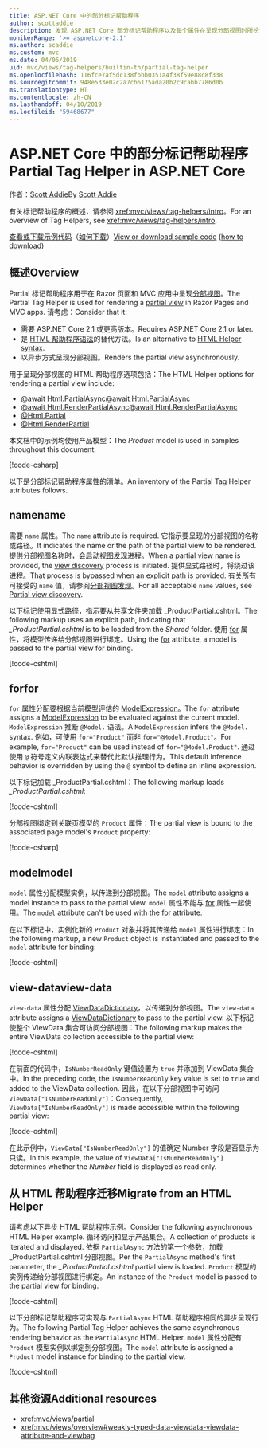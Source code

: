 ```yaml
---
title: ASP.NET Core 中的部分标记帮助程序
author: scottaddie
description: 发现 ASP.NET Core 部分标记帮助程序以及每个属性在呈现分部视图时所扮演的角色。
monikerRange: '>= aspnetcore-2.1'
ms.author: scaddie
ms.custom: mvc
ms.date: 04/06/2019
uid: mvc/views/tag-helpers/builtin-th/partial-tag-helper
ms.openlocfilehash: 116fce7af5dc138fbbb0351a4f38f59e88c8f338
ms.sourcegitcommit: 948e533e02c2a7cb6175ada20b2c9cabb7786d0b
ms.translationtype: HT
ms.contentlocale: zh-CN
ms.lasthandoff: 04/10/2019
ms.locfileid: "59468677"
---
```

# <a name="partial-tag-helper-in-aspnet-core"></a><span data-ttu-id="52e45-103">ASP.NET Core 中的部分标记帮助程序</span><span class="sxs-lookup"><span data-stu-id="52e45-103">Partial Tag Helper in ASP.NET Core</span></span>

<span data-ttu-id="52e45-104">作者：[Scott Addie](https://github.com/scottaddie)</span><span class="sxs-lookup"><span data-stu-id="52e45-104">By [Scott Addie](https://github.com/scottaddie)</span></span>

<span data-ttu-id="52e45-105">有关标记帮助程序的概述，请参阅 <xref:mvc/views/tag-helpers/intro>。</span><span class="sxs-lookup"><span data-stu-id="52e45-105">For an overview of Tag Helpers, see <xref:mvc/views/tag-helpers/intro>.</span></span>

<span data-ttu-id="52e45-106">[查看或下载示例代码](https://github.com/aspnet/Docs/tree/master/aspnetcore/mvc/views/tag-helpers/built-in/samples)（[如何下载](xref:index#how-to-download-a-sample)）</span><span class="sxs-lookup"><span data-stu-id="52e45-106">[View or download sample code](https://github.com/aspnet/Docs/tree/master/aspnetcore/mvc/views/tag-helpers/built-in/samples) ([how to download](xref:index#how-to-download-a-sample))</span></span>

## <a name="overview"></a><span data-ttu-id="52e45-107">概述</span><span class="sxs-lookup"><span data-stu-id="52e45-107">Overview</span></span>

<span data-ttu-id="52e45-108">Partial 标记帮助程序用于在 Razor 页面和 MVC 应用中呈现[分部视图](xref:mvc/views/partial)。</span><span class="sxs-lookup"><span data-stu-id="52e45-108">The Partial Tag Helper is used for rendering a [partial view](xref:mvc/views/partial) in Razor Pages and MVC apps.</span></span> <span data-ttu-id="52e45-109">请考虑：</span><span class="sxs-lookup"><span data-stu-id="52e45-109">Consider that it:</span></span>

* <span data-ttu-id="52e45-110">需要 ASP.NET Core 2.1 或更高版本。</span><span class="sxs-lookup"><span data-stu-id="52e45-110">Requires ASP.NET Core 2.1 or later.</span></span>
* <span data-ttu-id="52e45-111">是 [HTML 帮助程序语法](xref:mvc/views/partial#reference-a-partial-view)的替代方法。</span><span class="sxs-lookup"><span data-stu-id="52e45-111">Is an alternative to [HTML Helper syntax](xref:mvc/views/partial#reference-a-partial-view).</span></span>
* <span data-ttu-id="52e45-112">以异步方式呈现分部视图。</span><span class="sxs-lookup"><span data-stu-id="52e45-112">Renders the partial view asynchronously.</span></span>

<span data-ttu-id="52e45-113">用于呈现分部视图的 HTML 帮助程序选项包括：</span><span class="sxs-lookup"><span data-stu-id="52e45-113">The HTML Helper options for rendering a partial view include:</span></span>

* [<span data-ttu-id="52e45-114">@await Html.PartialAsync</span><span class="sxs-lookup"><span data-stu-id="52e45-114">@await Html.PartialAsync</span></span>](/dotnet/api/microsoft.aspnetcore.mvc.rendering.htmlhelperpartialextensions.partialasync)
* [<span data-ttu-id="52e45-115">@await Html.RenderPartialAsync</span><span class="sxs-lookup"><span data-stu-id="52e45-115">@await Html.RenderPartialAsync</span></span>](/dotnet/api/microsoft.aspnetcore.mvc.rendering.htmlhelperpartialextensions.renderpartialasync)
* [@Html.Partial](/dotnet/api/microsoft.aspnetcore.mvc.rendering.htmlhelperpartialextensions.partial)
* [@Html.RenderPartial](/dotnet/api/microsoft.aspnetcore.mvc.rendering.htmlhelperpartialextensions.renderpartial)

<span data-ttu-id="52e45-116">本文档中的示例均使用产品模型：</span><span class="sxs-lookup"><span data-stu-id="52e45-116">The *Product* model is used in samples throughout this document:</span></span>

[!code-csharp[](samples/TagHelpersBuiltIn/Models/Product.cs)]

<span data-ttu-id="52e45-117">以下是分部标记帮助程序属性的清单。</span><span class="sxs-lookup"><span data-stu-id="52e45-117">An inventory of the Partial Tag Helper attributes follows.</span></span>

## <a name="name"></a><span data-ttu-id="52e45-118">name</span><span class="sxs-lookup"><span data-stu-id="52e45-118">name</span></span>

<span data-ttu-id="52e45-119">需要 `name` 属性。</span><span class="sxs-lookup"><span data-stu-id="52e45-119">The `name` attribute is required.</span></span> <span data-ttu-id="52e45-120">它指示要呈现的分部视图的名称或路径。</span><span class="sxs-lookup"><span data-stu-id="52e45-120">It indicates the name or the path of the partial view to be rendered.</span></span> <span data-ttu-id="52e45-121">提供分部视图名称时，会启动[视图发现](xref:mvc/views/overview#view-discovery)进程。</span><span class="sxs-lookup"><span data-stu-id="52e45-121">When a partial view name is provided, the [view discovery](xref:mvc/views/overview#view-discovery) process is initiated.</span></span> <span data-ttu-id="52e45-122">提供显式路径时，将绕过该进程。</span><span class="sxs-lookup"><span data-stu-id="52e45-122">That process is bypassed when an explicit path is provided.</span></span> <span data-ttu-id="52e45-123">有关所有可接受的 `name` 值，请参阅[分部视图发现](xref:mvc/views/partial#partial-view-discovery)。</span><span class="sxs-lookup"><span data-stu-id="52e45-123">For all acceptable `name` values, see [Partial view discovery](xref:mvc/views/partial#partial-view-discovery).</span></span>

<span data-ttu-id="52e45-124">以下标记使用显式路径，指示要从共享文件夹加载 _ProductPartial.cshtml。</span><span class="sxs-lookup"><span data-stu-id="52e45-124">The following markup uses an explicit path, indicating that *_ProductPartial.cshtml* is to be loaded from the *Shared* folder.</span></span> <span data-ttu-id="52e45-125">使用 [for](#for) 属性，将模型传递给分部视图进行绑定。</span><span class="sxs-lookup"><span data-stu-id="52e45-125">Using the [for](#for) attribute, a model is passed to the partial view for binding.</span></span>

[!code-cshtml[](samples/TagHelpersBuiltIn/Pages/Product.cshtml?name=snippet_Name)]

## <a name="for"></a><span data-ttu-id="52e45-126">for</span><span class="sxs-lookup"><span data-stu-id="52e45-126">for</span></span>

<span data-ttu-id="52e45-127">`for` 属性分配要根据当前模型评估的 [ModelExpression](/dotnet/api/microsoft.aspnetcore.mvc.viewfeatures.modelexpression)。</span><span class="sxs-lookup"><span data-stu-id="52e45-127">The `for` attribute assigns a [ModelExpression](/dotnet/api/microsoft.aspnetcore.mvc.viewfeatures.modelexpression) to be evaluated against the current model.</span></span> <span data-ttu-id="52e45-128">`ModelExpression` 推断 `@Model.` 语法。</span><span class="sxs-lookup"><span data-stu-id="52e45-128">A `ModelExpression` infers the `@Model.` syntax.</span></span> <span data-ttu-id="52e45-129">例如，可使用 `for="Product"` 而非 `for="@Model.Product"`。</span><span class="sxs-lookup"><span data-stu-id="52e45-129">For example, `for="Product"` can be used instead of `for="@Model.Product"`.</span></span> <span data-ttu-id="52e45-130">通过使用 `@` 符号定义内联表达式来替代此默认推理行为。</span><span class="sxs-lookup"><span data-stu-id="52e45-130">This default inference behavior is overridden by using the `@` symbol to define an inline expression.</span></span>

<span data-ttu-id="52e45-131">以下标记加载 _ProductPartial.cshtml：</span><span class="sxs-lookup"><span data-stu-id="52e45-131">The following markup loads *_ProductPartial.cshtml*:</span></span>

[!code-cshtml[](samples/TagHelpersBuiltIn/Pages/Product.cshtml?name=snippet_For)]

<span data-ttu-id="52e45-132">分部视图绑定到关联页模型的 `Product` 属性：</span><span class="sxs-lookup"><span data-stu-id="52e45-132">The partial view is bound to the associated page model's `Product` property:</span></span>

[!code-csharp[](samples/TagHelpersBuiltIn/Pages/Product.cshtml.cs?highlight=8)]

## <a name="model"></a><span data-ttu-id="52e45-133">model</span><span class="sxs-lookup"><span data-stu-id="52e45-133">model</span></span>

<span data-ttu-id="52e45-134">`model` 属性分配模型实例，以传递到分部视图。</span><span class="sxs-lookup"><span data-stu-id="52e45-134">The `model` attribute assigns a model instance to pass to the partial view.</span></span> <span data-ttu-id="52e45-135">`model` 属性不能与 [for](#for) 属性一起使用。</span><span class="sxs-lookup"><span data-stu-id="52e45-135">The `model` attribute can't be used with the [for](#for) attribute.</span></span>

<span data-ttu-id="52e45-136">在以下标记中，实例化新的 `Product` 对象并将其传递给 `model` 属性进行绑定：</span><span class="sxs-lookup"><span data-stu-id="52e45-136">In the following markup, a new `Product` object is instantiated and passed to the `model` attribute for binding:</span></span>

[!code-cshtml[](samples/TagHelpersBuiltIn/Pages/Product.cshtml?name=snippet_Model)]

## <a name="view-data"></a><span data-ttu-id="52e45-137">view-data</span><span class="sxs-lookup"><span data-stu-id="52e45-137">view-data</span></span>

<span data-ttu-id="52e45-138">`view-data` 属性分配 [ViewDataDictionary](/dotnet/api/microsoft.aspnetcore.mvc.viewfeatures.viewdatadictionary)，以传递到分部视图。</span><span class="sxs-lookup"><span data-stu-id="52e45-138">The `view-data` attribute assigns a [ViewDataDictionary](/dotnet/api/microsoft.aspnetcore.mvc.viewfeatures.viewdatadictionary) to pass to the partial view.</span></span> <span data-ttu-id="52e45-139">以下标记使整个 ViewData 集合可访问分部视图：</span><span class="sxs-lookup"><span data-stu-id="52e45-139">The following markup makes the entire ViewData collection accessible to the partial view:</span></span>

[!code-cshtml[](samples/TagHelpersBuiltIn/Pages/Product.cshtml?name=snippet_ViewData&highlight=5-)]

<span data-ttu-id="52e45-140">在前面的代码中，`IsNumberReadOnly` 键值设置为 `true` 并添加到 ViewData 集合中。</span><span class="sxs-lookup"><span data-stu-id="52e45-140">In the preceding code, the `IsNumberReadOnly` key value is set to `true` and added to the ViewData collection.</span></span> <span data-ttu-id="52e45-141">因此，在以下分部视图中可访问 `ViewData["IsNumberReadOnly"]`：</span><span class="sxs-lookup"><span data-stu-id="52e45-141">Consequently, `ViewData["IsNumberReadOnly"]` is made accessible within the following partial view:</span></span>

[!code-cshtml[](samples/TagHelpersBuiltIn/Pages/Shared/_ProductViewDataPartial.cshtml?highlight=5)]

<span data-ttu-id="52e45-142">在此示例中，`ViewData["IsNumberReadOnly"]` 的值确定 Number 字段是否显示为只读。</span><span class="sxs-lookup"><span data-stu-id="52e45-142">In this example, the value of `ViewData["IsNumberReadOnly"]` determines whether the *Number* field is displayed as read only.</span></span>

## <a name="migrate-from-an-html-helper"></a><span data-ttu-id="52e45-143">从 HTML 帮助程序迁移</span><span class="sxs-lookup"><span data-stu-id="52e45-143">Migrate from an HTML Helper</span></span>

<span data-ttu-id="52e45-144">请考虑以下异步 HTML 帮助程序示例。</span><span class="sxs-lookup"><span data-stu-id="52e45-144">Consider the following asynchronous HTML Helper example.</span></span> <span data-ttu-id="52e45-145">循环访问和显示产品集合。</span><span class="sxs-lookup"><span data-stu-id="52e45-145">A collection of products is iterated and displayed.</span></span> <span data-ttu-id="52e45-146">依据 `PartialAsync` 方法的第一个参数，加载 _ProductPartial.cshtml 分部视图。</span><span class="sxs-lookup"><span data-stu-id="52e45-146">Per the `PartialAsync` method's first parameter, the *_ProductPartial.cshtml* partial view is loaded.</span></span> <span data-ttu-id="52e45-147">`Product` 模型的实例传递给分部视图进行绑定。</span><span class="sxs-lookup"><span data-stu-id="52e45-147">An instance of the `Product` model is passed to the partial view for binding.</span></span>

[!code-cshtml[](samples/TagHelpersBuiltIn/Pages/Products.cshtml?name=snippet_HtmlHelper&highlight=3)]

<span data-ttu-id="52e45-148">以下分部标记帮助程序可实现与 `PartialAsync` HTML 帮助程序相同的异步呈现行为。</span><span class="sxs-lookup"><span data-stu-id="52e45-148">The following Partial Tag Helper achieves the same asynchronous rendering behavior as the `PartialAsync` HTML Helper.</span></span> <span data-ttu-id="52e45-149">`model` 属性分配有 `Product` 模型实例以绑定到分部视图。</span><span class="sxs-lookup"><span data-stu-id="52e45-149">The `model` attribute is assigned a `Product` model instance for binding to the partial view.</span></span>

[!code-cshtml[](samples/TagHelpersBuiltIn/Pages/Products.cshtml?name=snippet_TagHelper&highlight=3)]

## <a name="additional-resources"></a><span data-ttu-id="52e45-150">其他资源</span><span class="sxs-lookup"><span data-stu-id="52e45-150">Additional resources</span></span>

* <xref:mvc/views/partial>
* <xref:mvc/views/overview#weakly-typed-data-viewdata-viewdata-attribute-and-viewbag>
